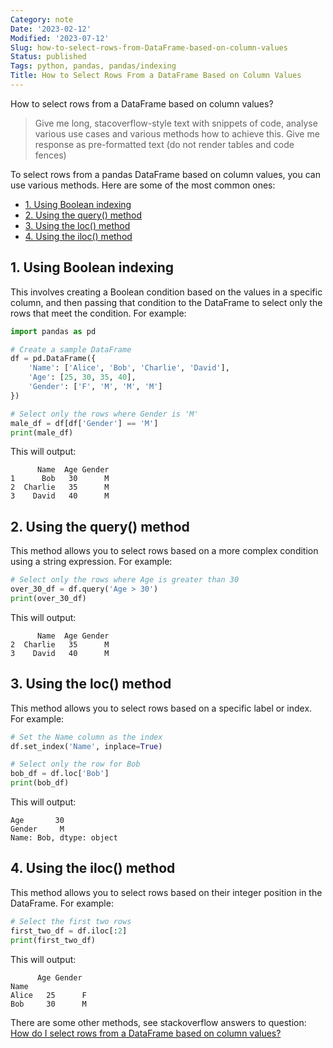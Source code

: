 ```yaml
---
Category: note
Date: '2023-02-12'
Modified: '2023-07-12'
Slug: how-to-select-rows-from-DataFrame-based-on-column-values
Status: published
Tags: python, pandas, pandas/indexing
Title: How to Select Rows From a DataFrame Based on Column Values
---
```


How to select rows from a DataFrame based on column values?

> Give me long, stacoverflow-style text with snippets of code, analyse various use cases and various methods how to achieve this. Give me response as pre-formatted text (do not render tables and code fences)


To select rows from a pandas DataFrame based on column values, you can use various methods. Here are some of the most common ones:

<!-- MarkdownTOC levels="2,3" autolink="true" autoanchor="true" -->

- [1.  Using Boolean indexing](#1-using-boolean-indexing)
- [2.  Using the query\(\) method](#2-using-the-query-method)
- [3.  Using the loc\(\) method](#3-using-the-loc-method)
- [4.  Using the iloc\(\) method](#4-using-the-iloc-method)

<!-- /MarkdownTOC -->

<a id="1-using-boolean-indexing"></a>
## 1.  Using Boolean indexing
This involves creating a Boolean condition based on the values in a specific column, and then passing that condition to the DataFrame to select only the rows that meet the condition. For example:

```python
import pandas as pd

# Create a sample DataFrame
df = pd.DataFrame({
    'Name': ['Alice', 'Bob', 'Charlie', 'David'],
    'Age': [25, 30, 35, 40],
    'Gender': ['F', 'M', 'M', 'M']
})

# Select only the rows where Gender is 'M'
male_df = df[df['Gender'] == 'M']
print(male_df)

```

This will output:

```
      Name  Age Gender
1      Bob   30      M
2  Charlie   35      M
3    David   40      M

```

<a id="2-using-the-query-method"></a>
## 2.  Using the query() method
This method allows you to select rows based on a more complex condition using a string expression. For example:

```python
# Select only the rows where Age is greater than 30
over_30_df = df.query('Age > 30')
print(over_30_df)

```

This will output:

```
      Name  Age Gender
2  Charlie   35      M
3    David   40      M

```

<a id="3-using-the-loc-method"></a>
## 3.  Using the loc() method
This method allows you to select rows based on a specific label or index. For example:

```python
# Set the Name column as the index
df.set_index('Name', inplace=True)

# Select only the row for Bob
bob_df = df.loc['Bob']
print(bob_df)

```

This will output:

```
Age       30
Gender     M
Name: Bob, dtype: object

```

<a id="4-using-the-iloc-method"></a>
## 4.  Using the iloc() method
This method allows you to select rows based on their integer position in the DataFrame. For example:

```python
# Select the first two rows
first_two_df = df.iloc[:2]
print(first_two_df)

```

This will output:

```
      Age Gender
Name            
Alice   25      F
Bob     30      M

```

There are some other methods, see stackoverflow answers to question: [How do I select rows from a DataFrame based on column values?](https://stackoverflow.com/questions/17071871/how-do-i-select-rows-from-a-dataframe-based-on-column-values)
